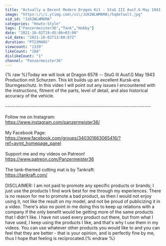 ```yaml
---
title: "Actually a Decent Modern Dragon Kit - StuG III Ausf.G May 1943 Production mit Schurzen - Dragon 6578"
image: "https:\/\/i.ytimg.com\/vi\/JzK2WLWM6MA\/hqdefault.jpg"
vid_id: "JzK2WLWM6MA"
categories: "Howto-Style"
tags: ["Panzermeister36","Tank","Hobby"]
date: "2021-10-02T19:45:06+03:00"
vid_date: "2021-10-02T13:00:07Z"
duration: "PT23M40S"
viewcount: "1339"
likeCount: "188"
dislikeCount: "1"
channel: "Panzermeister36"
---
```

{% raw %}Today we will look at Dragon 6578 -- StuG III Ausf.G May 1943 Production mit Schurzen.  This kit builds up an excellent Kursk-era Sturmgeschutz.  In this video I will point out any issues I encountered with the instructions, fitment of the parts, level of detail, and also historical accuracy of the vehicle.  <br /><br />-------------------------------------------------------------------------<br /><br />Follow me on Instagram:<br /><a rel="nofollow" target="blank" href="https://www.instagram.com/panzermeister36/">https://www.instagram.com/panzermeister36/</a><br /><br />My Facebook Page: <br /><a rel="nofollow" target="blank" href="https://www.facebook.com/groups/340301663065416/?ref=aymt_homepage_panel">https://www.facebook.com/groups/340301663065416/?ref=aymt_homepage_panel</a><br /><br />Support me and my videos on Patreon!<br /><a rel="nofollow" target="blank" href="https://www.patreon.com/Panzermeister36">https://www.patreon.com/Panzermeister36</a><br /><br />The tank-themed cutting mat is by Tankraft:<br /><a rel="nofollow" target="blank" href="https://tankraft.com/">https://tankraft.com/</a><br /><br />DISCLAIMER: I am not paid to promote any specific products or brands; I just use the products I find work best for me through my experiences.  There is no reason for me to promote a bad product, as then I would not enjoy using it, not like the result on my model, and not be proud of publicizing it in a video.  There's also no point in me doing this to keep up relations with a company if the only benefit would be getting more of the same products that I didn't like.  I have not used every product out there, but from what I have used, I keep using the products I like, and that's why I use them in my videos.  You can use whatever other products you would like to and you can feel that they are better - that is your opinion, and is perfectly fine by me, thus I hope that feeling is reciprocated.{% endraw %}
